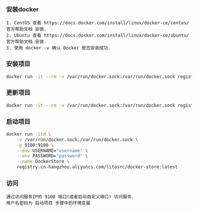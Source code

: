 ### 安装docker
    1. CentOS 查看 https://docs.docker.com/install/linux/docker-ce/centos/ 官方帮助文档 安装.
    2. Ubuntu 查看 https://docs.docker.com/install/linux/docker-ce/ubuntu/ 官方帮助文档 安装.
    3. 使用 docker -v 确认 Docker 是否安装成功.

### 安装项目
````bash
docker run -it --rm -v /var/run/docker.sock:/var/run/docker.sock registry.cn-hangzhou.aliyuncs.com/litosrc/docker-store:latest php Server.php install
````

### 更新项目
````bash
docker run -it --rm -v /var/run/docker.sock:/var/run/docker.sock registry.cn-hangzhou.aliyuncs.com/litosrc/docker-store:latest php Server.php update
````

### 启动项目
````bash
docker run -itd \
    -v /var/run/docker.sock:/var/run/docker.sock \
    -p 9100:9100 \
    --env USERNAME="username" \
    --env PASSWORD="password" \
    --name DockerStore \
    registry.cn-hangzhou.aliyuncs.com/litosrc/docker-store:latest
````

### 访问
    通过访问服务IP的 9100 端口(或者启动自定义端口) 访问服务.
    用户名密码为 启动项目 步骤中的环境变量